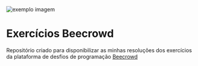 <img src="https://www.beecrowd.com.br/home/wp-content/uploads/2021/08/beecrowd__negativoHor-vazado-small-PNG-1024x246.png" alt="exemplo imagem">

# Exercícios Beecrowd

Repositório criado para disponibilizar as minhas resoluções dos exercícios da plataforma de desfios de programação [Beecrowd](https://www.beecrowd.com.br/judge/pt)

